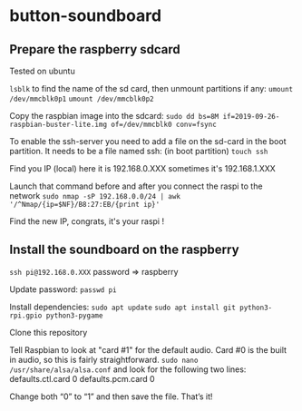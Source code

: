 # button-soundboard

## Prepare the raspberry sdcard
Tested on ubuntu

`lsblk` to find the name of the sd card, then unmount partitions if any:
`umount /dev/mmcblk0p1`
`umount /dev/mmcblk0p2`

Copy the raspbian image into the sdcard:
`sudo dd bs=8M if=2019-09-26-raspbian-buster-lite.img of=/dev/mmcblk0 conv=fsync`

To enable the ssh-server you need to add a file on the sd-card in the boot partition. It needs to be a file named ssh:
(in boot partition) `touch ssh`

Find you IP (local) here it is 192.168.0.XXX sometimes it's 192.168.1.XXX

Launch that command before and after you connect the raspi to the network
`sudo nmap -sP 192.168.0.0/24 | awk '/^Nmap/{ip=$NF}/B8:27:EB/{print ip}'`

Find the new IP, congrats, it's your raspi !

## Install the soundboard on the raspberry
`ssh pi@192.168.0.XXX`
password => raspberry

Update password:
`passwd pi`

Install dependencies:
`sudo apt update`
`sudo apt install git python3-rpi.gpio python3-pygame`

Clone this repository

Tell Raspbian to look at "card #1" for the default audio. Card #0 is the built in audio, so this is fairly straightforward.
`sudo nano /usr/share/alsa/alsa.conf` and look for the following two lines:
defaults.ctl.card 0
defaults.pcm.card 0

Change both “0” to “1” and then save the file. That’s it!
